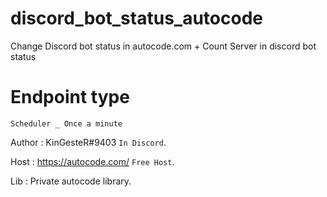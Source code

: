 # discord_bot_status_autocode
Change Discord bot status in autocode.com + Count Server in discord bot status

# Endpoint type
`Scheduler _ Once a minute`

 Author : KinGesteR#9403 `In Discord`.

 Host : https://autocode.com/ `Free Host`.

 Lib : Private autocode library.

